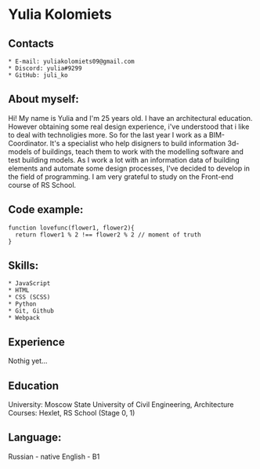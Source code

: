 # **Yulia Kolomiets**


## Contacts
    * E-mail: yuliakolomiets09@gmail.com
    * Discord: yulia#9299
    * GitHub: juli_ko


## About myself:
Hi! My name is Yulia and I'm 25 years old. I have an architectural education. However obtaining some real design experience, i've understood that i like to deal with technoligies more. So for the last year I work as a BIM-Coordinator. It's a specialist who help disigners to build information 3d-models of buildings, teach them to work with the modelling software and test building models. As I work a lot with an information data of building elements and automate some design processes, I've decided to develop in the field of programming. I am very grateful to study on the Front-end course of RS School.



## Code example:
```
function lovefunc(flower1, flower2){
  return flower1 % 2 !== flower2 % 2 // moment of truth
}
```


## Skills:
    * JavaScript
    * HTML
    * CSS (SCSS)
    * Python
    * Git, Github
    * Webpack



## Experience
Nothig yet...


## Education
University: Moscow State University of Civil Engineering, Architecture
Courses: Hexlet, RS School (Stage 0, 1) 


## Language:
Russian - native
English - B1